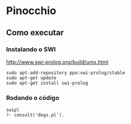 # Pinocchio

## Como executar  
### Instalando o SWI  
  http://www.swi-prolog.org/build/unix.html
    
    sudo apt-add-repository ppa:swi-prolog/stable  
    sudo apt-get update  
    sudo apt-get install swi-prolog  
    
### Rodando o código
    
    swipl
    ?- consult('dogs.pl').
